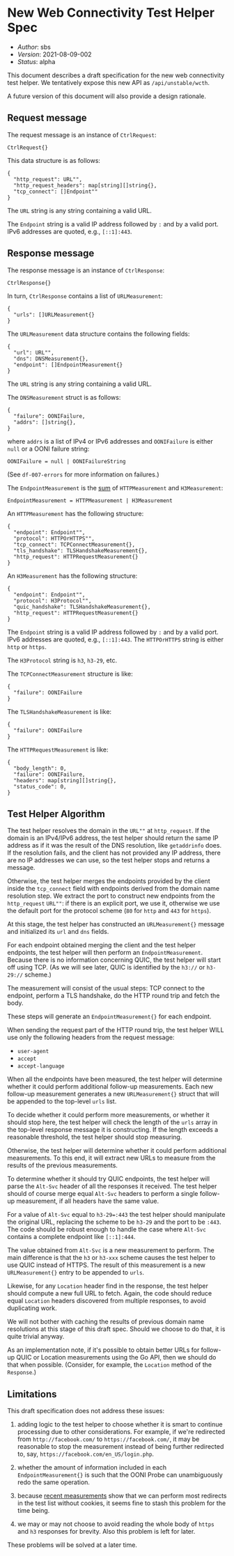 # New Web Connectivity Test Helper Spec

* _Author_: sbs
* _Version_: 2021-08-09-002
* _Status_: alpha

This document describes a draft specification for the new web connectivity test
helper. We tentatively expose this new API as `/api/unstable/wcth`.

A future version of this document will also provide a design rationale.

## Request message

The request message is an instance of `CtrlRequest`:

```
CtrlRequest{}
```

This data structure is as follows:

```
{
  "http_request": URL"",
  "http_request_headers": map[string][]string{},
  "tcp_connect": []Endpoint""
}
```

The `URL` string is any string containing a valid URL.

The `Endpoint` string is a valid IP address followed by `:`
and by a valid port. IPv6 addresses are quoted, e.g., `[::1]:443`.

## Response message

The response message is an instance of `CtrlResponse`:

```
CtrlResponse{}
```

In turn, `CtrlResponse` contains a list of `URLMeasurement`:

```
{
  "urls": []URLMeasurement{}
}
```

The `URLMeasurement` data structure contains the following fields:

```
{
  "url": URL"",
  "dns": DNSMeasurement{},
  "endpoint": []EndpointMeasurement{}
}
```

The `URL` string is any string containing a valid URL.

The `DNSMeasurement` struct is as follows:

```
{
  "failure": OONIFailure,
  "addrs": []string{},
}
```

where `addrs` is a list of IPv4 or IPv6 addresses and
`OONIFailure` is either `null` or a OONI failure string:

```
OONIFailure = null | OONIFailureString
```

(See `df-007-errors` for more information on failures.)

The `EndpointMeasurement` is the [sum](https://en.wikipedia.org/wiki/Algebraic_data_type) of `HTTPMeasurement` and `H3Measurement`:

```
EndpointMeasurement = HTTPMeasurement | H3Measurement
```

An `HTTPMeasurement` has the following structure:

```
{
  "endpoint": Endpoint"",
  "protocol": HTTPOrHTTPS"",
  "tcp_connect": TCPConnectMeasurement{},
  "tls_handshake": TLSHandshakeMeasurement{},
  "http_request": HTTPRequestMeasurement{}
}
```

An `H3Measurement` has the following structure:

```
{
  "endpoint": Endpoint"",
  "protocol": H3Protocol"",
  "quic_handshake": TLSHandshakeMeasurement{},
  "http_request": HTTPRequestMeasurement{}
}
```

The `Endpoint` string is a valid IP address followed by `:`
and by a valid port. IPv6 addresses are quoted, e.g., `[::1]:443`.
The `HTTPOrHTTPS` string is either `http` or `https`.

The `H3Protocol` string is `h3`, `h3-29`, etc.

The `TCPConnectMeasurement` structure is like:

```
{
  "failure": OONIFailure
}
```

The `TLSHandshakeMeasurement` is like:

```
{
  "failure": OONIFailure
}
```

The `HTTPRequestMeasurement` is like:

```
{
  "body_length": 0,
  "failure": OONIFailure,
  "headers": map[string][]string{},
  "status_code": 0,
}
```

## Test Helper Algorithm

The test helper resolves the domain in the `URL""` at `http_request`. If the
domain is an IPv4/IPv6 address, the test helper should return the same IP
address as if it was the result of the DNS resolution, like `getaddrinfo` does. If the
resolution fails, and the client has not provided any IP address, there are no
IP addresses we can use, so the test helper stops and returns a message.

Otherwise, the test helper merges the endpoints provided by the client inside
the `tcp_connect` field with endpoints derived from the domain name resolution
step. We extract the port to construct new endpoints from the `http_request`
`URL""`: if there is an explicit port, we use it, otherwise we use the default
port for the protocol scheme (`80` for `http` and `443` for `https`).

At this stage, the test helper has constructed an `URLMeasurement{}` message
and initialized its `url` and `dns` fields.

For each endpoint obtained merging the client and the test helper endpoints, the
test helper will then perform an `EndpointMeasurement`. Because there is no
information concerning QUIC, the test helper will start off using TCP. (As we will
see later, QUIC is identified by the `h3://` or `h3-29://` scheme.)

The measurement will consist of the usual steps: TCP connect to the endpoint,
perform a TLS handshake, do the HTTP round trip and fetch the body.

These steps will generate an `EndpointMeasurement{}` for each endpoint.

When sending the request part of the HTTP round trip, the test helper WILL use
only the following headers from the request message:

* `user-agent`
* `accept`
* `accept-language`

When all the endpoints have been measured, the test helper will determine
whether it could perform additional follow-up measurements. Each new
follow-up measurement generates a new `URLMeasurement{}` struct that will
be appended to the top-level `urls` list.

To decide whether it could perform more measurements, or whether it should
stop here, the test helper will check the length of the `urls` array in
the top-level response message it is constructing. If the length exceeds
a reasonable threshold, the test helper should stop measuring.

Otherwise, the test helper will determine whether it could perform
additional measurements. To this end, it will extract new URLs to
measure from the results of the previous measurements.

To determine whether it should try QUIC endpoints, the test helper will
parse the `Alt-Svc` header of all the responses it received. The test
helper should of course merge equal `Alt-Svc` headers to perform a single
follow-up measurement, if all headers have the same value.

For a value of `Alt-Svc` equal to `h3-29=:443` the test helper should
manipulate the original URL, replacing the scheme to be `h3-29` and
the port to be `:443`. The code should be robust enough to handle the
case where `Alt-Svc` contains a complete endpoint like `[::1]:444`.

The value obtained from `Alt-Svc` is a new measurement to perform. The
main difference is that the `h3` or `h3-xxx` scheme causes the test
helper to use QUIC instead of HTTPS. The result of this measurement is
a new `URLMeasurement{}` entry to be appended to `urls`.

Likewise, for any `Location` header find in the response, the test
helper should compute a new full URL to fetch. Again, the code should
reduce equal `Location` headers discovered from multiple responses,
to avoid duplicating work.

We will not bother with caching the results of previous domain name
resolutions at this stage of this draft spec. Should we choose to
do that, it is quite trivial anyway.

As an implementation note, if it's possible to obtain better URLs for
follow-up QUIC or Location measurements using the Go API, then we should
do that when possible. (Consider, for example, the `Location` method
of the `Response`.)

## Limitations

This draft specification does not address these issues:

1. adding logic to the test helper to choose whether it is smart
to continue processing due to other considerations. For example, if
we're redirected from `http://facebook.com/` to `https://facebook.com/`,
it may be reasonable to stop the measurement instead of being
further redirected to, say, `https://facebook.com/en_US/login.php`.

2. whether the amount of information included in each `EndpointMeasurement{}`
is such that the OONI Probe can unambiguously redo the same operation.

3. because [recent measurements](https://github.com/ooni/probe/issues/1727) show that we can perform most
redirects in the test list without cookies, it seems fine to stash
this problem for the time being.

4. we may or may not choose to avoid reading the whole body of `https` and
`h3` responses for brevity. Also this problem is left for later.

These problems will be solved at a later time.
